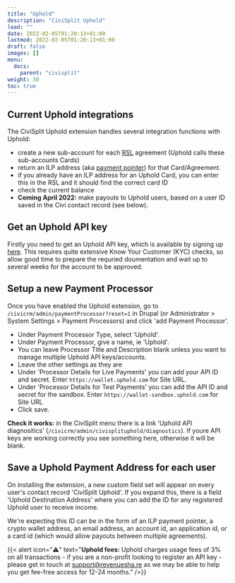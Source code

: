 ```yaml
---
title: "Uphold"
description: "CiviSplit Uphold"
lead: ""
date: 2022-02-05T01:20:13+01:00
lastmod: 2022-02-05T01:20:13+01:00
draft: false
images: []
menu: 
  docs:
    parent: "civisplit"
weight: 30
toc: true
---
```


## Current Uphold integrations
The CiviSplit Uphold extension handles several integration functions with Uphold:
- create a new sub-account for each [RSL](/docs/rsl/intro/) agreement (Uphold calls these sub-accounts Cards)
- return an ILP address (aka [payment pointer](https://paymentpointers.org)) for that Card/Agreement. 
- if you already have an ILP address for an Uphold Card, you can enter this in the RSL and it should find the correct card ID
- check the current balance
- **Coming April 2022:** make payouts to Uphold users, based on a user ID saved in the Civi contact record (see below).

## Get an Uphold API key

Firstly you need to get an Uphold API key, which is available by signing up [here](https://uphold.com/en-eu/get-started/developer). This requires quite extensive Know Your Customer (KYC) checks, so allow good time to prepare the requried doumentation and wait up to several weeks for the account to be approved. 

## Setup a new Payment Processor

Once you have enabled the Uphold extension, go to `/civicrm/admin/paymentProcessor?reset=1` in Drupal (or Administrator > System Settings > Payment Processors) and click 'add Payment Processor'.

- Under Payment Processor Type, select 'Uphold'.
- Under Payment Processor, give a name, ie 'Uphold'.
- You can leave Processor Title and Description blank unless you want to manage multiple Uphold API keys/accounts.
- Leave the other settings as they are
- Under 'Processor Details for Live Payments' you can add your API ID and secret. Enter `https://wallet.uphold.com` for Site URL.
- Under 'Processor Details for Test Payments' you can add the API ID and secret for the sandbox. Enter `https://wallet-sandbox.uphold.com` for Site URL
- Click save.

**Check it works:** in the CiviSplit menu there is a link 'Uphold API diagnositics' (`/civicrm/admin/civisplituphold/diagnostics`). If youre API keys are working correctly you see something here, otherwise it will be blank. 

## Save a Uphold Payment Address for each user

On installing the extension, a new custom field set will appear on every user's contact record 'CiviSplit Uphold'. If you expand this, there is a field 'Uphold Destination Address' where you can add the ID for any registered Uphold user to receive income.

We're expecting this ID can be in the form of an ILP payment pointer, a crypto wallet address, an email address, an account id, an application id, or a card id (which would allow payouts between multiple agreements).

{{< alert icon="⚠️" text="<strong>Uphold fees:</strong> Uphold charges usage fees of 3% on all transactions - if you are a non-profit looking to register an API key - please get in touch at support@revenuesha.re as we may be able to help you get fee-free access for 12-24 months." />}}


